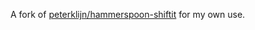 A fork of [peterklijn/hammerspoon-shiftit](https://github.com/peterklijn/hammerspoon-shiftit) for my own use.
